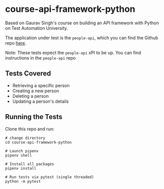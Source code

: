 # course-api-framework-python

Based on Gaurav Singh's course on building an API framework with Python on Test Automation University. 

The application under test is the `people-api`, which you can find the Github repo
[here](https://github.com/automationhacks/people-api).

Note: These tests expect the `people-api` xPI to be up. You can find
instructions in the `people-api` repo

## Tests Covered
- Retrieving a specific person
- Creating a new person
- Deleting a person
- Updating a person's details


## Running the Tests
Clone this repo and run:

```
# change directory
cd course-api-framework-python

# Launch pipenv
pipenv shell

# Install all packages
pipenv install

# Run tests via pytest (single threaded)
python -m pytest
```
